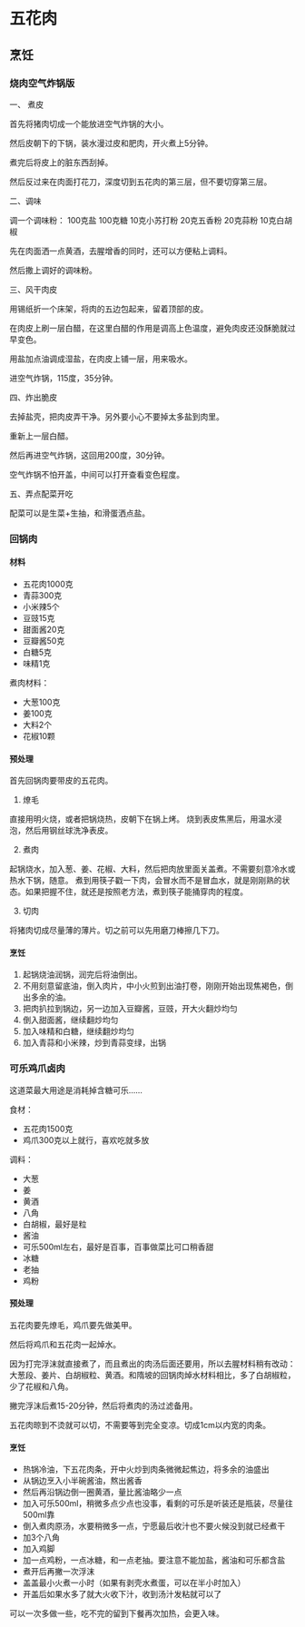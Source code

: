 # 五花肉

## 烹饪

### 烧肉空气炸锅版

一、 煮皮

首先将猪肉切成一个能放进空气炸锅的大小。

然后皮朝下的下锅，装水漫过皮和肥肉，开火煮上5分钟。

煮完后将皮上的脏东西刮掉。

然后反过来在肉面打花刀，深度切到五花肉的第三层，但不要切穿第三层。

二、调味

调一个调味粉：
100克盐
100克糖
10克小苏打粉
20克五香粉
20克蒜粉
10克白胡椒

先在肉面洒一点黄酒，去腥增香的同时，还可以方便粘上调料。

然后撒上调好的调味粉。

三、风干肉皮

用锡纸折一个床架，将肉的五边包起来，留着顶部的皮。

在肉皮上刷一层白醋，在这里白醋的作用是调高上色温度，避免肉皮还没酥脆就过早变色。

用盐加点油调成湿盐，在肉皮上铺一层，用来吸水。

进空气炸锅，115度，35分钟。

四、炸出脆皮

去掉盐壳，把肉皮弄干净。另外要小心不要掉太多盐到肉里。

重新上一层白醋。

然后再进空气炸锅，这回用200度，30分钟。

空气炸锅不怕开盖，中间可以打开查看变色程度。

五、弄点配菜开吃

配菜可以是生菜+生抽，和滑蛋洒点盐。

### 回锅肉

#### 材料

- 五花肉1000克
- 青蒜300克
- 小米辣5个
- 豆豉15克
- 甜面酱20克
- 豆瓣酱50克
- 白糖5克
- 味精1克

煮肉材料：
- 大葱100克
- 姜100克
- 大料2个
- 花椒10颗

#### 预处理

首先回锅肉要带皮的五花肉。

1. 燎毛

直接用明火烧，或者把锅烧热，皮朝下在锅上烤。
烧到表皮焦黑后，用温水浸泡，然后用钢丝球洗净表皮。

2. 煮肉

起锅烧水，加入葱、姜、花椒、大料，然后把肉放里面关盖煮。不需要刻意冷水或热水下锅，随意。
煮到用筷子戳一下肉，会冒水而不是冒血水，就是刚刚熟的状态。如果把握不住，就还是按照老方法，煮到筷子能捅穿肉的程度。

3. 切肉

将猪肉切成尽量薄的薄片。切之前可以先用磨刀棒擦几下刀。

#### 烹饪

1. 起锅烧油润锅，润完后将油倒出。
2. 不用刻意留底油，倒入肉片，中小火煎到出油打卷，刚刚开始出现焦褐色，倒出多余的油。
3. 把肉扒拉到锅边，另一边加入豆瓣酱，豆豉，开大火翻炒均匀
4. 倒入甜面酱，继续翻炒均匀
5. 加入味精和白糖，继续翻炒均匀
6. 加入青蒜和小米辣，炒到青蒜变绿，出锅

### 可乐鸡爪卤肉

这道菜最大用途是消耗掉含糖可乐……

食材：
- 五花肉1500克
- 鸡爪300克以上就行，喜欢吃就多放

调料：
- 大葱
- 姜
- 黄酒
- 八角
- 白胡椒，最好是粒
- 酱油
- 可乐500ml左右，最好是百事，百事做菜比可口稍香甜
- 冰糖
- 老抽
- 鸡粉

#### 预处理

五花肉要先燎毛，鸡爪要先做美甲。

然后将鸡爪和五花肉一起焯水。

因为打完浮沫就直接煮了，而且煮出的肉汤后面还要用，所以去腥材料稍有改动：大葱段、姜片、白胡椒粒、黄酒。和隋坡的回锅肉焯水材料相比，多了白胡椒粒，少了花椒和八角。

撇完浮沫后煮15-20分钟，然后将煮肉的汤过滤备用。

五花肉晾到不烫就可以切，不需要等到完全变凉。切成1cm以内宽的肉条。

#### 烹饪

- 热锅冷油，下五花肉条，开中火炒到肉条微微起焦边，将多余的油盛出
- 从锅边烹入小半碗酱油，熬出酱香
- 然后再沿锅边倒一圈黄酒，量比酱油略少一点
- 加入可乐500ml，稍微多点少点也没事，看剩的可乐是听装还是瓶装，尽量往500ml靠
- 倒入煮肉原汤，水要稍微多一点，宁愿最后收汁也不要火候没到就已经煮干
- 加3个八角
- 加入鸡脚
- 加一点鸡粉，一点冰糖，和一点老抽。要注意不能加盐，酱油和可乐都含盐
- 煮开后再撇一次浮沫
- 盖盖最小火煮一小时（如果有剥壳水煮蛋，可以在半小时加入）
- 开盖后如果水多了就大火收下汁，收到汤汁发粘就可以了

可以一次多做一些，吃不完的留到下餐再次加热，会更入味。
